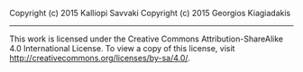 Copyright (c) 2015 Kalliopi Savvaki
Copyright (c) 2015 Georgios Kiagiadakis

---

This work is licensed under the Creative Commons
Attribution-ShareAlike 4.0 International License.
To view a copy of this license, visit
http://creativecommons.org/licenses/by-sa/4.0/.
